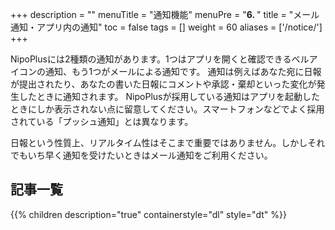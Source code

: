 +++
description = ""
menuTitle = "通知機能"
menuPre = "<b>6. </b>"
title = "メール通知・アプリ内の通知"
toc = false
tags = []
weight = 60
aliases = ['/notice/']
+++

NipoPlusには2種類の通知があります。1つはアプリを開くと確認できるベルアイコンの通知、もう1つがメールによる通知です。
通知は例えばあなた宛に日報が提出されたり、あなたの書いた日報にコメントや承認・棄却といった変化が発生したときに通知されます。
NipoPlusが採用している通知はアプリを起動したときにしか表示されない点に留意してください。スマートフォンなどでよく採用されている「プッシュ通知」とは異なります。 

日報という性質上、リアルタイム性はそこまで重要ではありません。しかしそれでもいち早く通知を受けたいときはメール通知をご利用ください。

## 記事一覧

{{% children description="true" containerstyle="dl" style="dt" %}}
